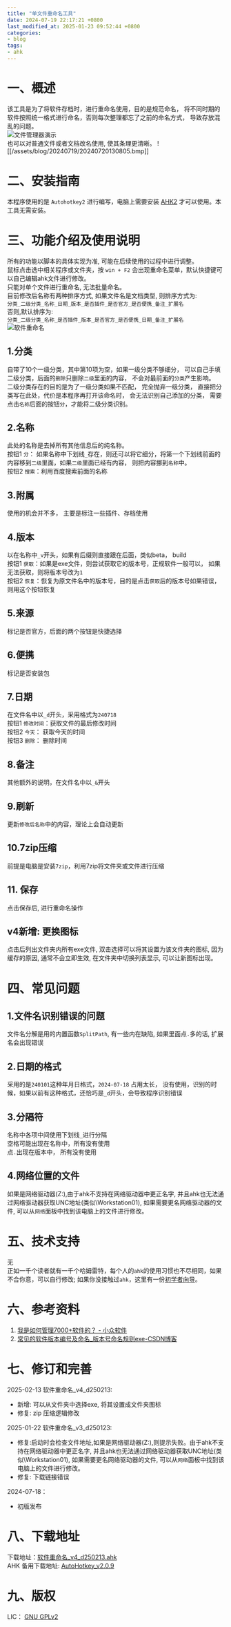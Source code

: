```yaml
---
title: "单文件重命名工具"
date: 2024-07-19 22:17:21 +0800
last_modified_at: 2025-01-23 09:52:44 +0800
categories:
- blog
tags: 
- ahk
---
```

# 一、概述
该工具是为了将软件存档时，进行重命名使用，目的是规范命名， 将不同时期的软件按照统一格式进行命名，否则每次整理都忘了之前的命名方式， 导致存放混乱的问题。  
![文件管理器演示](/assets/blog/20240719/软件重命名工具演示.jpg)   
也可以对普通文件或者文档改名使用, 使其条理更清晰。
![[/assets/blog/20240719/20240720130805.bmp]]

# 二、安装指南
本程序使用的是 `Autohotkey2` 进行编写，电脑上需要安装 [AHK2](https://www.autohotkey.com/) 才可以使用。本工具无需安装。

# 三、功能介绍及使用说明
所有的功能以脚本的具体实现为准, 可能在后续使用的过程中进行调整。   
鼠标点击选中相关程序或文件夹，按 `win + F2` 会出现重命名菜单，默认快捷键可以自己编辑ahk文件进行修改。  
只能对单个文件进行重命名, 无法批量命名。  
目前修改后名称有两种排序方式, 如果文件名是文档类型, 则排序方式为:  
`分类_二级分类_名称_日期_版本_是否插件_是否官方_是否便携_备注_扩展名`  
否则,默认排序为:  
`分类_二级分类_名称_是否插件_版本_是否官方_是否便携_日期_备注_扩展名`  
![软件重命名](/assets/blog/20240719/20240719223620.bmp)  
## 1.分类
自带了10个一级分类，其中第10项为空，如果一级分类不够细分， 可以自己手填二级分类，后面的`删除`只删除`二级`里面的内容， 不会对最前面的`分类`产生影响。  
二级分类存在的目的是为了一级分类如果不匹配， 完全抛弃一级分类， 直接把分类写在此处，代价是本程序再打开该命名时， 会无法识别自己添加的分类， 需要点击`名称`后面的按钮`分`，才能将二级分类识别。

## 2.名称
此处的名称是去掉所有其他信息后的纯名称。  
按钮1 `分`： 如果名称中下划线`_`存在，则还可以将它细分，将第一个下划线前面的内容移到`二级`里面，如果`二级`里面已经有内容， 则把内容挪到`名称`中。  
按钮2 `搜索`：利用百度搜索前面的名称  

## 3.附属
使用的机会并不多， 主要是标注一些插件、存档使用  

## 4.版本
以在名称中`_v`开头，如果有后缀则直接跟在后面，类似beta， build    
按钮1 `获取`：如果是exe文件，则尝试获取它的版本号，正规软件一般可以， 如果无法获取，则将版本号改为`1`  
按钮2 `恢复`：恢复为原文件名中的版本号，目的是点击`获取`后的版本号如果错误， 则用这个按钮恢复  

## 5.来源
标记是否官方，后面的两个按钮是快捷选择  

## 6.便携
标记是否安装包  

## 7.日期
在文件名中以`_d`开头，采用格式为`240718`   
按钮1 `修改时间`：获取文件的最后修改时间  
按钮2 `今天`： 获取今天的时间  
按钮3 `删除`： 删除时间  

## 8.备注
其他额外的说明，在文件名中以`_&`开头  

## 9.刷新
更新`修改后名称`中的内容，理论上会自动更新  

## 10.7zip压缩
前提是电脑是安装`7zip`，利用7zip将文件夹或文件进行压缩

## 11. 保存
点击保存后, 进行重命名操作

## v4新增: 更换图标
点击后列出文件夹内所有exe文件, 双击选择可以将其设置为该文件夹的图标, 因为缓存的原因, 通常不会立即生效, 在文件夹中切换列表显示, 可以让新图标出现。

# 四、常见问题
## 1.文件名识别错误的问题
文件名分解是用的内置函数`SplitPath`, 有一些内在缺陷, 如果里面点`.`多的话, 扩展名会出现错误  
## 2.日期的格式
采用的是`240101`这种年月日格式，`2024-07-18` 占用太长， 没有使用，识别的时候，如果以前有这种格式，还恰巧是`_d`开头，会导致程序识别错误  
## 3.分隔符
名称中各项中间使用下划线`_`进行分隔  
空格可能出现在名称中，所有没有使用  
点`.`出现在版本中， 所有没有使用  
## 4.网络位置的文件
如果是网络驱动器(Z:),由于ahk不支持在网络驱动器中更正名字, 并且ahk也无法通过网络驱动器获取UNC地址(类似\\Workstation01),  如果需要更名网络驱动器的文件, 可以从`网络`面板中找到该电脑上的文件进行修改。

# 五、技术支持
无  
正如一千个读者就有一千个哈姆雷特，每个人的`ahk`的使用习惯也不尽相同，如果不合你意，可以自行修改; 如果你没接触过`ahk`，这里有一份[初学者向导](https://wyagd001.github.io/v2/docs/Tutorial.htm)。    

# 六、参考资料
1. [我是如何管理7000+软件的？ - 小众软件](https://www.appinn.com/how-do-i-manage-7000-software/)  
2. [常见的软件版本编号及命名\_版本号命名规则exe-CSDN博客](https://blog.csdn.net/volkswageos/article/details/6489510/)  

# 七、修订和完善
2025-02-13 软件重命名_v4_d250213:
- 新增: 可以从文件夹中选择exe, 将其设置成文件夹图标
- 修复: zip 压缩逻辑修改

2025-01-22  软件重命名_v3_d250123:  
- 修复:启动时会检查文件地址,如果是网络驱动器(Z:),则提示失败。由于ahk不支持在网络驱动器中更正名字, 并且ahk也无法通过网络驱动器获取UNC地址(类似\\Workstation01),  如果需要更名网络驱动器的文件, 可以从`网络`面板中找到该电脑上的文件进行修改。  
- 修复: 下载链接错误  

2024-07-18：  
- 初版发布  

# 八、下载地址
下载地址：[软件重命名_v4_d250213.ahk](/assets/ahk/软件重命名_v4_d250213.ahk)  
AHK 备用下载地址: [AutoHotkey_v2.0.9](/assets/exe/01装机_AutoHotkey_v2.0.9_官方_安装包_d230923.exe)

# 九、版权
LIC： [GNU GPLv2](https://wyagd001.github.io/v2/docs/license.htm) 


